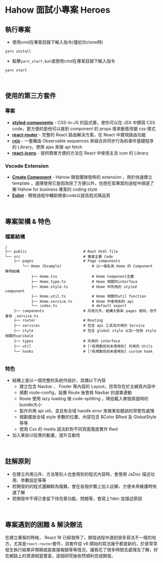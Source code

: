 # Hahow 面試小專案 Heroes

## 執行專案

- 使用cmd在專案目錄下輸入指令(僅初次clone時)
```
yarn install
```
- 點擊`yarn_start.bat`或使用cmd在專案目錄下輸入指令
```
yarn start
```

<br>

## 使用的第三方套件

### 專案

- **[styled-components](https://styled-components.com/)** - CSS-In-JS 的函式庫，使你可以在 JSX 中撰寫 CSS code，更方便的是他可以接到 component 的 props 值來動態改變 css 樣式
- **[react-router](https://reactrouter.com/)** - 完整的 React 路由解決方案，在 React 中實現路由功能
- **[rxjs](https://rxjs.dev/)** - 一套藉由 Observable sequences 來組合非同步行為和事件基礎程序的 Library，使用 ajax 來做 api fetch
- **[react-icons](https://react-icons.github.io/react-icons)** - 提供簡單方便的方法在 React 中使用主流 icon 的 Library


### Vscode Extension

- **[Create Component](https://marketplace.visualstudio.com/items?itemName=amowu.vscode-create-component)** - Hahow 開發團隊發佈的 extension ，用於快速建立 template ，選擇使用它是因為除了方便以外，也想在寫專案的過程中順道了解 Hahow for business 專案的 coding style
- **[Eslint](https://marketplace.visualstudio.com/items?itemName=dbaeumer.vscode-eslint)** - 開發過程中輔助檢查code以提高程式碼品質

<br>

## 專案架構 & 特色

### 檔案結構

```
/
├── public                          # Root Html file
└── src                             # 專案主要 Code
    ├── pages                       # Page components
        └── Home (Example)              # 以一個名為 Home 的 Component 舉例結構
            ├── Home.tsx                # Home Component主體
            ├── Home.type.ts            # Home 相關的interface
            ├── Home.style.ts           # Home 中所用的 styled component
            ├── Home.util.ts            # Home 相關的util function
            ├── Home.service.ts         # Home 中會用到的 api
            └── index.ts                # default export
    ├── components                  # 共用元件，結構大致與 pages 相同，但不會有 .service.ts
    ├── router                      # Routing
    ├── services                    # 包含 api 工具及共用的 Service
    ├── style                       # 包含 global style 以及一些與 style 相關的varibale
    ├── types                       # 共用的 interface
    ├── util                        # [!有規劃但尚未使用到] 共用的 Utils
    └── hooks                       # [!有規劃但尚未使用到] custom hook
    
```

### 特色

- 結構上是以一個完整的系統作設計，具備以下內容
    - 建立包含 Navbar 、 Footer 等內容的 Layout，恆常存在於主網頁內容中
    - 規劃 route-config，設置 Route 後會與 Navbar 的選單連動
    - Route 使用 lazy loading 做 code-splitting ，降低載入單個頁面時的 bundle大小
    - 製作共用 api util，並且有全域 handle error 來做某些錯誤的常態性處理
    - 規劃擺放全域 style 參數的位置，內容包含 $Color $Rwd 及 GlobalStyle 等等
    - 使用 Css 的 media 語法針對不同頁面寬度實作 Rwd 
- 加入某些UI反應的動畫，提升互動性


<br>


## 註解原則

- 在建立共用元件、方法等別人也會用到的程式內容時，會使用 JsDoc 描述功用、參數設定等等
- 若開發的的程式邏輯較為複雜，會在各個步驟上加入註解，方便未來維護時快速了解
- 若開發中不得已會留下待完善功能、問題等，會寫上`TODO:`並描述原因

<br>

## 專案遇到的困難 & 解決辦法

在建立專案的時候， React 18 已經發佈了，開發過程中遇到很多寫法不一樣的地方，尤其是`react-router`套件，該套件從 v6 開始的寫法幾乎都是新的，於是常常發生執行結果非預期或是直接報錯等等情況，讓我花了很多時間去處理及了解，好在網路上的資源相當豐富，逐個研究後依然順利完成開發。

